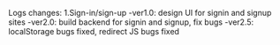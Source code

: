 Logs changes:
1.Sign-in/sign-up 
-ver1.0: design UI for signin and signup sites
-ver2.0: build backend for signin and signup, fix bugs
-ver2.5: localStorage bugs fixed, redirect JS bugs fixed